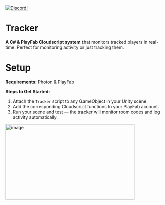 <a href="https://discord.gg/CsMdeERN57"><img src="https://img.shields.io/badge/discord-brightgreen.svg?style=for-the-badge&logo=discord&colorA=23272a&colorB=7289da" alt="Discord!"></a>

# Tracker
**A C# & PlayFab Cloudscript system** that monitors tracked players in real-time. Perfect for monitoring activity or just tracking them.

# Setup
**Requirements:** Photon & PlayFab  

**Steps to Get Started:**
1. Attach the `Tracker` script to any GameObject in your Unity scene.
2. Add the corresponding Cloudscript functions to your PlayFab account.
3. Run your scene and test — the tracker will monitor room codes and log activity automatically.
<img width="411" height="240" alt="image" src="https://github.com/user-attachments/assets/1931cd93-bff7-4226-81b2-7c04954b3631" />
